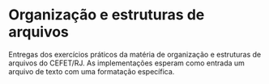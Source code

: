 # Organização e estruturas de arquivos
Entregas dos exercícios práticos da matéria de organização e estruturas de arquivos do CEFET/RJ.
As implementações esperam como entrada um arquivo de texto com uma formatação específica.
